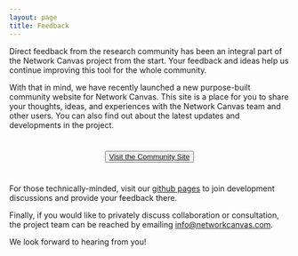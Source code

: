 ```yaml
---
layout: page
title: Feedback
---
```


Direct feedback from the research community has been an integral part of the Network Canvas project from the start. Your feedback and ideas help us continue improving this tool for the whole community.

With that in mind, we have recently launched a new purpose-built community website for Network Canvas. This site is a place for you to share your thoughts, ideas, and experiences with the Network Canvas
team and other users. You can also find out about the latest updates and developments in the project.

<div style="text-align:center; margin: 2.4rem">
<button class="btn btn--md">
  <a href="https://community.networkcanvas.com" target="_blank">Visit the Community Site</a>
</button>
</div>

For those technically-minded, visit our [github pages](https://github.com/complexdatacollective/) to join development discussions and provide your feedback there.

Finally, if you would like to privately discuss collaboration or consultation, the project team can be reached by emailing [info@networkcanvas.com](mailto:info@networkcanvas.com).

We look forward to hearing from you!
